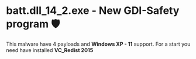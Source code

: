# batt.dll_14_2.exe - New GDI-Safety program 🛡

This malware have 4 payloads and **Windows XP - 11** support. For a start you need have installed **VC_Redist 2015**
